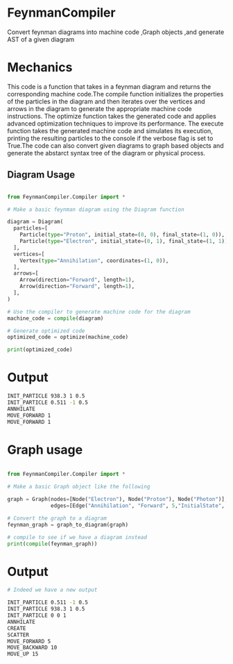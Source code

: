 # FeynmanCompiler
Convert feynman diagrams into machine code ,Graph objects ,and generate AST of a given diagram

# Mechanics
This code is a function that takes in a feynman diagram and returns the corresponding machine code.The compile function initializes the properties of the particles in the diagram and then iterates over the vertices and arrows in the diagram to generate the appropriate machine code instructions. The optimize function takes the generated code and applies advanced optimization techniques to improve its performance. The execute function takes the generated machine code and simulates its execution, printing the resulting particles to the console if the verbose flag is set to True.The code can also convert given diagrams to graph based objects and generate the abstarct syntax tree of the diagram or physical process.


## Diagram Usage
```python

from FeynmanCompiler.Compiler import *

# Make a basic feynman diagram using the Diagram function

diagram = Diagram(
  particles=[
    Particle(type="Proton", initial_state=(0, 0), final_state=(1, 0)),
    Particle(type="Electron", initial_state=(0, 1), final_state=(1, 1)),
  ],
  vertices=[
    Vertex(type="Annihilation", coordinates=(1, 0)),
  ],
  arrows=[
    Arrow(direction="Forward", length=1),
    Arrow(direction="Forward", length=1),
  ],
)

# Use the compiler to generate machine code for the diagram
machine_code = compile(diagram)

# Generate optimized code
optimized_code = optimize(machine_code)

print(optimized_code)
```
# Output
```bash
INIT_PARTICLE 938.3 1 0.5
INIT_PARTICLE 0.511 -1 0.5
ANNHILATE
MOVE_FORWARD 1
MOVE_FORWARD 1
```
# Graph usage

```python

from FeynmanCompiler.Compiler import *

# Make a basic Graph object like the following

graph = Graph(nodes=[Node("Electron"), Node("Proton"), Node("Photon")],
              edges=[Edge("Annihilation", "Forward", 5,"InitialState", "FinalState"), Edge("Creation", "Backward", 10,"InitialState", "FinalState"), Edge("Scattering", "Up", 15,"InitialState", "FinalState")])

# Convert the graph to a diagram
feynman_graph = graph_to_diagram(graph)

# compile to see if we have a diagram instead
print(compile(feynman_graph))

```

# Output
```bash
# Indeed we have a new output

INIT_PARTICLE 0.511 -1 0.5
INIT_PARTICLE 938.3 1 0.5
INIT_PARTICLE 0 0 1
ANNHILATE
CREATE
SCATTER
MOVE_FORWARD 5
MOVE_BACKWARD 10
MOVE_UP 15
```
